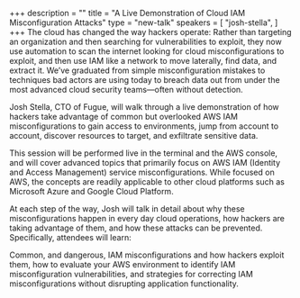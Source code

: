 +++
description = ""
title = "A Live Demonstration of Cloud IAM Misconfiguration Attacks"
type = "new-talk"
speakers = [
        "josh-stella",
]
+++
The cloud has changed the way hackers operate: Rather than targeting an organization and then searching for vulnerabilities to exploit, they now use automation to scan the internet looking for cloud misconfigurations to exploit, and then use IAM like a network to move laterally, find data, and extract it. We’ve graduated from simple misconfiguration mistakes to techniques bad actors are using today to breach data out from under the most advanced cloud security teams⁠—often without detection.

Josh Stella, CTO of Fugue, will walk through a live demonstration of how hackers take advantage of common⁠ but overlooked AWS IAM misconfigurations to gain access to environments, jump from account to account, discover resources to target, and exfiltrate sensitive data.

This session will be performed live in the terminal and the AWS console, and will cover advanced topics that primarily focus on AWS IAM (Identity and Access Management) service misconfigurations. While focused on AWS, the concepts are readily applicable to other cloud platforms such as Microsoft Azure and Google Cloud Platform.

At each step of the way, Josh will talk in detail about why these misconfigurations happen in every day cloud operations, how hackers are taking advantage of them, and how these attacks can be prevented. Specifically, attendees will learn:

Common, and dangerous, IAM misconfigurations and how hackers exploit them, how to evaluate your AWS environment to identify IAM misconfiguration vulnerabilities, and strategies for correcting IAM misconfigurations without disrupting application functionality.